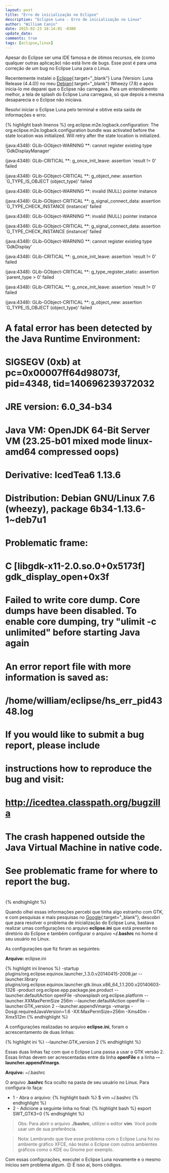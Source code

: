```yaml
---
layout: post
title: "Erro de inicialização no Eclipse"
description: "Eclipse Luna - Erro de inicialização no Linux"
author: "William Canin"
date: 2015-02-23 18:14:01 -0300
update_date:
comments: true
tags: [eclipse,linux]
---
```


Apesar do Eclipse ser uma IDE famosa e de ótimos recursos, ele (como qualquer outras aplicação) não está livre de bugs. Esse post é para uma correção de um bug no Eclipse Luna para o Linux.

Recentemente instalei o [Eclipse](https://eclipse.org){:target="_blank"} Luna (Version: Luna Release (4.4.0)) no meu [Debian](https://debian.org){:target="_blank"} Wheezy (7.8) e após inicia-lo me deparei que o Eclipse não carregava. Para um entendimento melhor, a tela de splash do Eclipse Luna carregava, só que depois a mesma desaparecia e o Eclipse não iniciava.

Resolvi iniciar o Eclipse Luna pelo terminal e obtive esta saída de informações e erro:

{% highlight bash linenos %}
org.eclipse.m2e.logback.configuration: The org.eclipse.m2e.logback.configuration bundle was activated before the state location was initialized.  Will retry after the state location is initialized.

(java:4348): GLib-GObject-WARNING **: cannot register existing type `GdkDisplayManager'

(java:4348): GLib-CRITICAL **: g_once_init_leave: assertion `result != 0' failed

(java:4348): GLib-GObject-CRITICAL **: g_object_new: assertion `G_TYPE_IS_OBJECT (object_type)' failed

(java:4348): GLib-GObject-WARNING **: invalid (NULL) pointer instance

(java:4348): GLib-GObject-CRITICAL **: g_signal_connect_data: assertion `G_TYPE_CHECK_INSTANCE (instance)' failed

(java:4348): GLib-GObject-WARNING **: invalid (NULL) pointer instance

(java:4348): GLib-GObject-CRITICAL **: g_signal_connect_data: assertion `G_TYPE_CHECK_INSTANCE (instance)' failed

(java:4348): GLib-GObject-WARNING **: cannot register existing type `GdkDisplay'

(java:4348): GLib-CRITICAL **: g_once_init_leave: assertion `result != 0' failed

(java:4348): GLib-GObject-CRITICAL **: g_type_register_static: assertion `parent_type > 0' failed

(java:4348): GLib-CRITICAL **: g_once_init_leave: assertion `result != 0' failed

(java:4348): GLib-GObject-CRITICAL **: g_object_new: assertion `G_TYPE_IS_OBJECT (object_type)' failed
#
# A fatal error has been detected by the Java Runtime Environment:
#
#  SIGSEGV (0xb) at pc=0x00007ff64d98073f, pid=4348, tid=140696239372032
#
# JRE version: 6.0_34-b34
# Java VM: OpenJDK 64-Bit Server VM (23.25-b01 mixed mode linux-amd64 compressed oops)
# Derivative: IcedTea6 1.13.6
# Distribution: Debian GNU/Linux 7.6 (wheezy), package 6b34-1.13.6-1~deb7u1
# Problematic frame:
# C  [libgdk-x11-2.0.so.0+0x5173f]  gdk_display_open+0x3f
#
# Failed to write core dump. Core dumps have been disabled. To enable core dumping, try "ulimit -c unlimited" before starting Java again
#
# An error report file with more information is saved as:
# /home/william/eclipse/hs_err_pid4348.log
#
# If you would like to submit a bug report, please include
# instructions how to reproduce the bug and visit:
#   http://icedtea.classpath.org/bugzilla
# The crash happened outside the Java Virtual Machine in native code.
# See problematic frame for where to report the bug.
#
{% endhighlight %}


Quando olhei essas informações percebi que tinha algo estranho com GTK, e com pesquisas e mais pesquisas no [Google](http://www.google.com.br){:target="_blank"}, descobri que para resolver o problema de inicialização do Eclipse Luna, bastava realizar umas configurações no arquivo **eclipse.ini** que está presente no diretório do Eclipse e também configurar o arquivo **~/.bashrc** no home d seu usuário no Linux.

As configurações que fiz foram as seguintes:

**Arquivo:** eclipse.ini

{% highlight ini linenos %}
-startup
plugins/org.eclipse.equinox.launcher_1.3.0.v20140415-2008.jar
--launcher.library
plugins/org.eclipse.equinox.launcher.gtk.linux.x86_64_1.1.200.v20140603-1326
-product
org.eclipse.epp.package.jee.product
--launcher.defaultAction
openFile
-showsplash
org.eclipse.platform
--launcher.XXMaxPermSize
256m
--launcher.defaultAction
openFile
--launcher.GTK_version
2
--launcher.appendVmargs
-vmargs
-Dosgi.requiredJavaVersion=1.6
-XX:MaxPermSize=256m
-Xms40m
-Xmx512m
{% endhighlight %}

A configurações realizadas no arquivo **eclipse.ini**, foram o acrescentamento de duas linhas:

{% highlight ini  %}
--launcher.GTK_version
2
{% endhighlight %}

Essas duas linhas faz com que o Eclipse Luna passa a usar o GTK versão 2. Essas linhas devem ser acrescentadas entre da linha **openFile** e a linha **--launcher.appendVmargs**.

**Arquivo:** ~/.bashrc

O arquivo **.bashrc** fica oculto na pasta de seu usuário no Linux. Para configura-lo faça:


* 1 - Abra o arquivo:
{% highlight bash  %}
$ vim ~/.bashrc
{% endhighlight %}
* 2 - Adicione a seguinte linha no final:
{% highlight bash %}
export SWT_GTK3=0
{% endhighlight %}


> Obs: Para abrir o arquivo **./bashrc**, utilizei o editor **vim**. Você pode usar um de sua preferência.

> Nota: Lembrando que tive esse problema com o Eclipse Luna foi no ambiente gráfico XFCE, não testei o Eclipse com outros ambientes gráficos como o KDE ou Gnome por exemplo.

Com essas configurações, executei o Eclipse Luna novamente e o mesmo iniciou sem problema algum. :wink: É isso aí, bons códigos.
